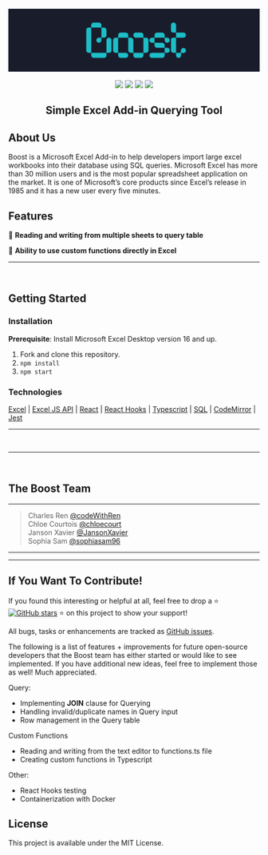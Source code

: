 ![](/assets/boost_banner.png) 
<!-- <p align="center">
 <img src="./kafka_sprout_logo_v3.svg" width="400" height="320">
</p> -->

<p align="center">
  <img src="https://img.shields.io/badge/License-MIT-green.svg" />
  <img src="https://img.shields.io/badge/PRs-welcome-brightgreen.svg?style=flat-square)](http://makeapullrequest.com"/>
  <img src="https://img.shields.io/badge/contributions-welcome-brightgreen.svg?style=flat)](https://github.com/dwyl/esta/issues"/>
  <img src="https://travis-ci.org/boennemann/badges.svg?branch=master" /> 
</p>

<h2 align="center">Simple Excel Add-in Querying Tool</h2>

## About Us
Boost is a Microsoft Excel Add-in to help developers import large excel workbooks into their database using SQL queries. Microsoft Excel has more than 30 million users and is the most popular spreadsheet application on the market. It is one of Microsoft’s core products since Excel’s release in 1985 and it has a new user every five minutes.

## Features

📝 **Reading and writing from multiple sheets to query table**

💪 **Ability to use custom functions directly in Excel**

***
<br>

## Getting Started

### Installation

**Prerequisite**: Install Microsoft Excel Desktop version 16 and up.

1. Fork and clone this repository.
2. ```npm install```
3. ```npm start```

### Technologies
[Excel](https://www.microsoft.com/en-us/microsoft-365/excel) | [Excel JS API](https://docs.microsoft.com/en-us/office/dev/add-ins/reference/overview/excel-add-ins-reference-overview) | [React](https://reactjs.org/) | [React Hooks](https://reactjs.org/docs/hooks-intro.html) |  [Typescript](https://www.typescriptlang.org/) | [SQL](https://www.postgresql.org/) | [CodeMirror](https://codemirror.net/) | [Jest](https://jestjs.io/)

***
<br>

<!-- ## How it works


![](/public/demos/snyk-test-app.gif)

7. The latest version of Spearmint adopted testing capability for Vue.js. The [Vue Test Utils](https://vu8e-test-utils.vuejs.org/) library has been utilized to test your **Vue.js** application. 

![](/)

<br>

## Demos

### Demo Title Here
![](/)
 -->

***
<br>

## The Boost Team
<hr>

> Charles Ren [@codeWithRen](https://github.com/codeWithRen) <br />
> Chloe Courtois [@chloecourt](https://github.com/chloecourt) <br />
> Janson Xavier  [@JansonXavier](https://github.com/JansonXavier) <br />
> Sophia Sam  [@sophiasam96](https://github.com/sophiasam96) <br />

<hr>

***

## If You Want To Contribute!

If you found this interesting or helpful at all, feel free to drop a :star: [![GitHub stars](https://img.shields.io/github/stars/oslabs-beta/Boost?style=social&label=Star&)](https://github.com/oslabs-beta/Boost/stargazers) :star: on this project to show your support!

All bugs, tasks or enhancements are tracked as <a href="https://github.com/oslabs-beta/Boost/issues">GitHub issues</a>. 

The following is a list of features + improvements for future open-source developers that the Boost team has either started or would like to see implemented. If you have additional new ideas, feel free to implement those as well! Much appreciated. 

Query:
- Implementing **JOIN** clause for Querying 
- Handling invalid/duplicate names in Query input
- Row management in the Query table

Custom Functions
- Reading and writing from the text editor to functions.ts file
- Creating custom functions in Typescript

Other: 
- React Hooks testing
- Containerization with Docker

## License
This project is available under the MIT License.
